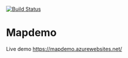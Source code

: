 [![Build Status](https://dev.azure.com/umoh/umar/_apis/build/status/umar-CI?branchName=master)](https://dev.azure.com/umoh/umar/_build/latest?definitionId=2&branchName=master)
# Mapdemo

Live demo https://mapdemo.azurewebsites.net/
